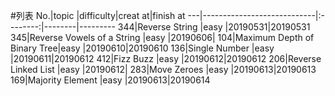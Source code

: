 #列表
No.|topic                       |difficulty|creat at|finish at
---|----------------------------|:--------:|--------|---------
344|Reverse String              |easy      |20190531|20190531
345|Reverse Vowels of a String  |easy      |20190606|
104|Maximum Depth of Binary Tree|easy      |20190610|20190610
136|Single Number               |easy      |20190611|20190612
412|Fizz Buzz                   |easy      |20190612|20190612
206|Reverse Linked List         |easy      |20190612|
283|Move Zeroes                 |easy      |20190613|20190613
169|Majority Element            |easy      |20190613|20190614